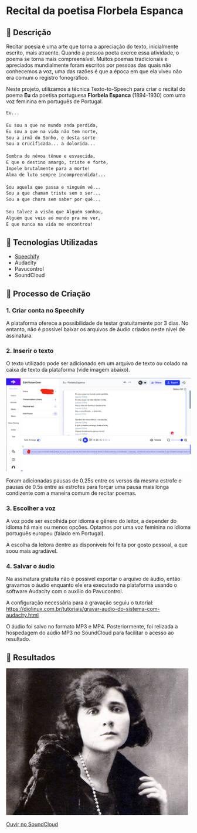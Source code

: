 # Recital da poetisa Florbela Espanca

## 📒 Descrição
Recitar poesia é uma arte que torna a apreciação do texto, inicialmente escrito, mais atraente. Quando a pessoa poeta exerce essa atividade, o poema se torna mais compreensível. Muitos poemas tradicionais e apreciados mundialmente foram escritos por pessoas das quais não conhecemos a voz, uma das razões é que a época em que ela viveu não era comum o registro fonográfico.

Neste projeto, utilizamos a técnica Texto-to-Speech para criar o recital do poema **Eu** da poetisa portuguesa **Florbela Espanca** (1894-1930) com uma voz feminina em português de Portugal.

```markdown
Eu...

Eu sou a que no mundo anda perdida,
Eu sou a que na vida não tem norte,
Sou a irmã do Sonho, e desta sorte
Sou a crucificada... a dolorida...

Sombra de névoa tênue e esvaecida,
E que o destino amargo, triste e forte,
Impele brutalmente para a morte!
Alma de luto sempre incompreendida!...

Sou aquela que passa e ninguém vê...
Sou a que chamam triste sem o ser...
Sou a que chora sem saber por quê...

Sou talvez a visão que Alguém sonhou,
Alguém que veio ao mundo pra me ver,
E que nunca na vida me encontrou!

```

## 🤖 Tecnologias Utilizadas
* [Speechify](https://speechify.com/)
* Audacity
* Pavucontrol
* SoundCloud

## 🧐 Processo de Criação

### 1. Criar conta no Speechify
A plataforma oferece a possibilidade de testar gratuitamente por 3 dias. No entanto, não é possível baixar os arquivos de áudio criados neste nível de assinatura.

### 2. Inserir o texto

O texto utilizado pode ser adicionado em um arquivo de texto ou colado na caixa de texto da plataforma (vide imagem abaixo).

![Plataforma de criação Speechify](https://github.com/joamilab/lab-natty-or-not/blob/main/image-speechify.png)

Foram adicionadas pausas de 0.25s entre os versos da mesma estrofe e pausas de 0.5s entre as estrofes para forçar uma pausa mais longa condizente com a maneira comum de recitar poemas.

### 3. Escolher a voz
A voz pode ser escolhida por idioma e gênero do leitor, a depender do idioma há mais ou menos opções. Optamos por uma voz feminina no idioma português europeu (falado em Portugal). 

A escolha da leitora dentre as disponíveis foi feita por gosto pessoal, a que soou mais agradável.

### 4. Salvar o áudio
Na assinatura gratuita não é possivel exportar o arquivo de áudio, então gravamos o áudio enquanto ele era executado na plataforma usando o software Audacity com o auxílio do Pavucontrol.

A configuração necessária para a gravação seguiu o tutorial: https://diolinux.com.br/tutoriais/gravar-audio-do-sistema-com-audacity.html

O áudio foi salvo no formato MP3 e MP4. Posteriormente, foi relizada a hospedagem do aúdio MP3 no SoundCloud para facilitar o acesso ao resultado.

## 🚀 Resultados

[![Recital de Eu](https://github.com/joamilab/lab-natty-or-not/blob/main/Picture_of_Florbela_Espanca.jpg)](https://github.com/joamilab/lab-natty-or-not/blob/main/Eu-Florbela_Espanca.mp4)

[Ouvir no SoundCloud](https://soundcloud.com/joamila/eu-florbela-espanca-gerado-por-ia?si=e8ce065ec25d4a4fb761aa200e5e68ae&utm_source=clipboard&utm_medium=text&utm_campaign=social_sharing)
